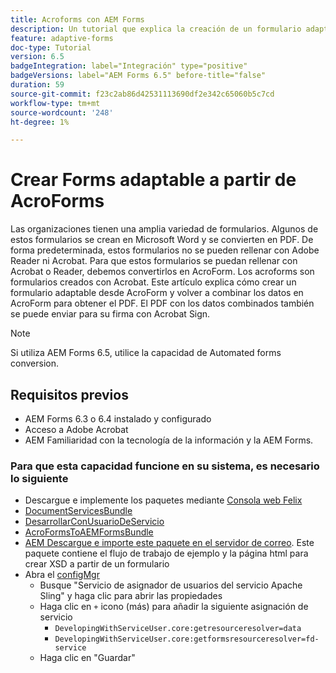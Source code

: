 ```yaml
---
title: Acroforms con AEM Forms
description: Un tutorial que explica la creación de un formulario adaptable mediante AcroForm y la combinación de los datos para obtener un PDF. El PDF con los datos combinados se puede enviar para su firma con Acrobat Sign.
feature: adaptive-forms
doc-type: Tutorial
version: 6.5
badgeIntegration: label="Integración" type="positive"
badgeVersions: label="AEM Forms 6.5" before-title="false"
duration: 59
source-git-commit: f23c2ab86d42531113690df2e342c65060b5c7cd
workflow-type: tm+mt
source-wordcount: '248'
ht-degree: 1%

---
```



# Crear Forms adaptable a partir de AcroForms

Las organizaciones tienen una amplia variedad de formularios. Algunos de estos formularios se crean en Microsoft Word y se convierten en PDF. De forma predeterminada, estos formularios no se pueden rellenar con Adobe Reader ni Acrobat. Para que estos formularios se puedan rellenar con Acrobat o Reader, debemos convertirlos en AcroForm. Los acroforms son formularios creados con Acrobat. Este artículo explica cómo crear un formulario adaptable desde AcroForm y volver a combinar los datos en AcroForm para obtener el PDF. El PDF con los datos combinados también se puede enviar para su firma con Acrobat Sign.

>[!NOTE]
>
>Si utiliza AEM Forms 6.5, utilice la capacidad de Automated forms conversion.

## Requisitos previos

* AEM Forms 6.3 o 6.4 instalado y configurado
* Acceso a Adobe Acrobat
* AEM Familiaridad con la tecnología de la información y la AEM Forms.

### Para que esta capacidad funcione en su sistema, es necesario lo siguiente

* Descargue e implemente los paquetes mediante [Consola web Felix](http://localhost:4502/system/console/bundles)
* [DocumentServicesBundle](/help/forms/assets/common-osgi-bundles/AEMFormsDocumentServices.core-1.0-SNAPSHOT.jar)
* [DesarrollarConUsuarioDeServicio](/help/forms/assets/common-osgi-bundles/DevelopingWithServiceUser.jar)
* [AcroFormsToAEMFormsBundle](https://forms.enablementadobe.com/content/DemoServerBundles/AcroFormToAEMForm.core-1.0-SNAPSHOT.jar)
* [AEM Descargue e importe este paquete en el servidor de correo](assets/acro-form-aem-form.zip). Este paquete contiene el flujo de trabajo de ejemplo y la página html para crear XSD a partir de un formulario
* Abra el [configMgr](http://localhost:4502/system/console/configMgr)
   * Busque &quot;Servicio de asignador de usuarios del servicio Apache Sling&quot; y haga clic para abrir las propiedades
   * Haga clic en `+` icono (más) para añadir la siguiente asignación de servicio
      * `DevelopingWithServiceUser.core:getresourceresolver=data`
      * `DevelopingWithServiceUser.core:getformsresourceresolver=fd-service`
   * Haga clic en &quot;Guardar&quot;
